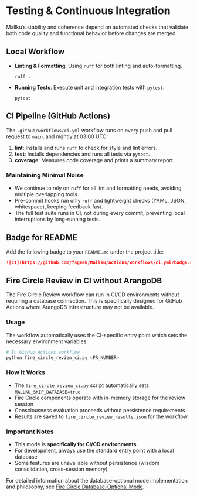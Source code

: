 # Testing & Continuous Integration

Mallku’s stability and coherence depend on automated checks that validate
both code quality and functional behavior before changes are merged.

## Local Workflow

- **Linting & Formatting**: Using `ruff` for both linting and auto-formatting.
  ```
  ruff .
  ```
- **Running Tests**: Execute unit and integration tests with `pytest`.
  ```
  pytest
  ```

## CI Pipeline (GitHub Actions)

The `.github/workflows/ci.yml` workflow runs on every push and pull request to `main`, and nightly at 03:00 UTC:

1. **lint**: Installs and runs `ruff` to check for style and lint errors.
2. **test**: Installs dependencies and runs all tests via `pytest`.
3. **coverage**: Measures code coverage and prints a summary report.

### Maintaining Minimal Noise

- We continue to rely on `ruff` for all lint and formatting needs, avoiding multiple overlapping tools.
- Pre-commit hooks run only `ruff` and lightweight checks (YAML, JSON, whitespace), keeping feedback fast.
- The full test suite runs in CI, not during every commit, preventing local interruptions by long-running tests.

## Badge for README

Add the following badge to your `README.md` under the project title:

```markdown
![CI](https://github.com/fsgeek/Mallku/actions/workflows/ci.yml/badge.svg)
```

## Fire Circle Review in CI without ArangoDB

The Fire Circle Review workflow can run in CI/CD environments without requiring a database connection. This is specifically designed for GitHub Actions where ArangoDB infrastructure may not be available.

### Usage

The workflow automatically uses the CI-specific entry point which sets the necessary environment variables:

```bash
# In GitHub Actions workflow
python fire_circle_review_ci.py <PR_NUMBER>
```

### How It Works

- The `fire_circle_review_ci.py` script automatically sets `MALLKU_SKIP_DATABASE=true`
- Fire Circle components operate with in-memory storage for the review session
- Consciousness evaluation proceeds without persistence requirements
- Results are saved to `fire_circle_review_results.json` for the workflow

### Important Notes

- This mode is **specifically for CI/CD environments**
- For development, always use the standard entry point with a local database
- Some features are unavailable without persistence (wisdom consolidation, cross-session memory)

For detailed information about the database-optional mode implementation and philosophy, see [Fire Circle Database-Optional Mode](fire_circle/DATABASE_OPTIONAL_MODE.md).
